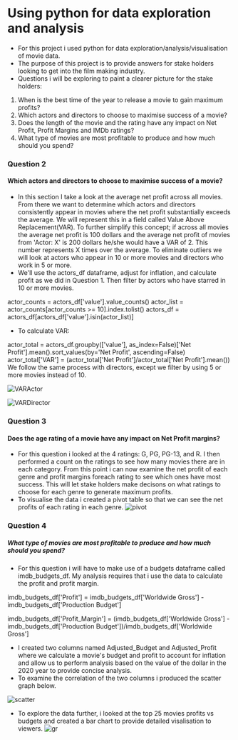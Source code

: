# Using python for data exploration and analysis

* For this project i used python for data exploration/analysis/visualisation of movie data.
* The purpose of this project is to provide answers for stake holders looking to get into the film making industry.
* Questions i will be exploring to paint a clearer picture for the stake holders:
1. When is the best time of the year to release a movie to gain maximum profits?
2. Which actors and directors to choose to maximise success of a movie?
3. Does the length of the movie and the rating have any impact on Net Profit, Profit Margins and IMDb ratings?
4. What type of movies are most profitable to produce and how much should you spend?


### Question 2
#### Which actors and directors to choose to maximise success of a movie?
* In this section I take a look at the average net profit across all movies. From there we want to determine which actors and directors consistently appear in movies where the net profit substantially exceeds the average. We will represent this in a field called Value Above Replacement(VAR). To further simplify this concept; if across all movies the average net profit is 100 dollars and the average net profit of movies from 'Actor: X' is 200 dollars he/she would have a VAR of 2. This number represents X times over the average. To eliminate outliers we will look at actors who appear in 10 or more movies and directors who work in 5 or more.
* We'll use the actors_df dataframe, adjust for inflation, and calculate profit as we did in Question 1. Then filter by actors who have starred in 10 or more movies.

actor_counts = actors_df['value'].value_counts()
actor_list = actor_counts[actor_counts >= 10].index.tolist()
actors_df = actors_df[actors_df['value'].isin(actor_list)]

* To calculate VAR:

actor_total = actors_df.groupby(['value'],  as_index=False)['Net Profit'].mean().sort_values(by='Net Profit', ascending=False)
actor_total['VAR'] = (actor_total['Net Profit']/actor_total['Net Profit'].mean())
We follow the same process with directors, except we filter by using 5 or more movies instead of 10.

![VARActor](https://user-images.githubusercontent.com/33176824/204340039-cf84feaf-507d-4a10-b67c-d83f6e5700c6.png)

![VARDirector](https://user-images.githubusercontent.com/33176824/204340023-aeba34bd-04f6-40db-bbfe-20bf524a990b.png)



### Question 3
#### Does the age rating of a movie have any impact on Net Profit margins?
* For this question i looked at the 4 ratings: G, PG, PG-13, and R. I then performed a count on the ratings to see how many movies there are in each category. From this point i can now examine the net profit of each genre and profit margins foreach rating to see which ones have most success. This will let stake holders make decisons on what ratings to choose for each genre to generate maximum profits. 
* To visualise the data i created a pivot table so that we can see the net profits of each rating in each genre.
![pivot](https://user-images.githubusercontent.com/33176824/204331446-2c92d0bd-bec2-41cd-a9e0-c454a73ae6ae.png)

### Question 4
##### What type of movies are most profitable to produce and how much should you spend?

* For this question i will have to  make use of a budgets dataframe called imdb_budgets_df. My analysis requires that i use the data to calculate the profit and profit margin.

imdb_budgets_df['Profit'] = imdb_budgets_df['Worldwide Gross'] - imdb_budgets_df['Production Budget']

imdb_budgets_df['Profit_Margin'] = (imdb_budgets_df['Worldwide Gross'] - 
                                    imdb_budgets_df['Production Budget'])/imdb_budgets_df['Worldwide Gross']
                                    
* I created two columns named Adjusted_Budget and Adjusted_Profit where we calculate a movie's budget and profit to account for inflation and allow us to perform analysis based on the value of the dollar in the 2020 year to provide concise analysis.
* To examine the correlation of the two columns i produced the scatter graph below.                                    
                                    
![scatter](https://user-images.githubusercontent.com/33176824/204325832-57e20328-6163-4212-a8a9-80183501f5ee.JPG)

* To explore the data further, i looked at the top 25 movies profits vs budgets and created a bar chart to provide detailed visalisation to viewers.
![gr](https://user-images.githubusercontent.com/33176824/204327992-0ba5ebde-29e0-4c48-9783-28180be79ab1.png)
